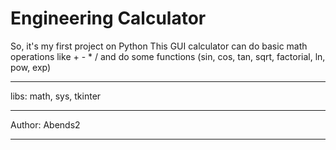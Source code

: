 # Engineering Calculator

So, it's my first project on Python
This GUI calculator can do basic math operations like + - * / and do some functions (sin, cos, tan, sqrt, factorial, ln, pow, exp)
____
libs: math, sys, tkinter
____
Author: Abends2
____

